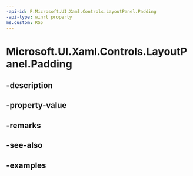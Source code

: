```yaml
---
-api-id: P:Microsoft.UI.Xaml.Controls.LayoutPanel.Padding
-api-type: winrt property
ms.custom: RS5
---
```


<!-- Property syntax.
public Thickness Padding { get;  set; }
-->

# Microsoft.UI.Xaml.Controls.LayoutPanel.Padding

## -description

## -property-value

## -remarks

## -see-also

## -examples

